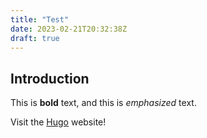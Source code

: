 ```yaml
---
title: "Test"
date: 2023-02-21T20:32:38Z
draft: true
---
```

## Introduction

This is **bold** text, and this is *emphasized* text.

Visit the [Hugo](https://gohugo.io) website!
